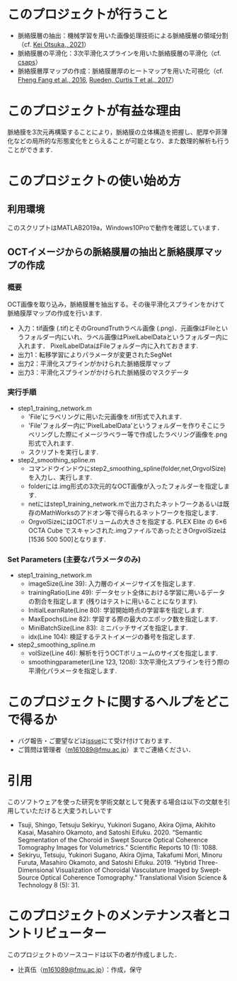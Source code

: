 # このプロジェクトが行うこと
- 脈絡膜層の抽出：機械学習を用いた画像処理技術による脈絡膜層の領域分割（cf. [Kei Otsuka., 2021](https://www.mathworks.com/matlabcentral/fileexchange/66448-medical-image-segmentation-using-segnet)）
- 脈絡膜層の平滑化：3次平滑化スプラインを用いた脈絡膜層の平滑化（cf. [csaps](https://jp.mathworks.com/help/curvefit/csaps.html)）
- 脈絡膜層厚マップの作成：脈絡膜層厚のヒートマップを用いた可視化（cf. [Fheng Fang et al., 2016](https://iovs.arvojournals.org/article.aspx?articleid=2586083), [Rueden, Curtis T et al., 2017](https://bmcbioinformatics.biomedcentral.com/articles/10.1186/s12859-017-1934-z)）

# このプロジェクトが有益な理由
脈絡膜を3次元再構築することにより，脈絡膜の立体構造を把握し、肥厚や菲薄化などの局所的な形態変化をとらえることが可能となり、また数理的解析も行うことができます.

# このプロジェクトの使い始め方
## 利用環境
このスクリプトはMATLAB2019a，Windows10Proで動作を確認しています．

## OCTイメージからの脈絡膜層の抽出と脈絡膜厚マップの作成
### 概要
OCT画像を取り込み，脈絡膜層を抽出する。その後平滑化スプラインをかけて脈絡膜厚マップの作成を行います.
- 入力：tif画像 (.tif)とそのGroundTruthラベル画像 (.png)．元画像はFileというフォルダー内にいれ、ラベル画像はPixelLabelDataというフォルダー内に入れます．
PixelLabelDataはFileフォルダー内に入れておきます.
- 出力1：転移学習によりパラメータが変更されたSegNet
- 出力2：平滑化スプラインがかけられた脈絡膜厚マップ
- 出力3：平滑化スプラインがかけられた脈絡膜のマスクデータ
### 実行手順 
- step1_training_network.m
	- 'File'にラベリングに用いた元画像を.tif形式で入れます.
	- 'File'フォルダー内に'PixelLabelData'というフォルダーを作りそこにラベリングした際にイメージラベラー等で作成したラベリング画像を.png形式で入れます.
	- スクリプトを実行します.
- step2_smoothing_spline.m
	- コマンドウインドウにstep2_smoothing_spline(folder,net,OrgvolSize)を入力し、実行します.
	- folderには.img形式の3次元的なOCT画像が入ったフォルダーを指定します.
	- netにはstep1_training_network.mで出力されたネットワークあるいは既存のMathWorksのアドオン等で得られるネットワークを指定します.
	- OrgvolSizeにはOCTボリュームの大きさを指定する. PLEX Elite の 6×6 OCTA Cube でスキャンされた.imgファイルであったときOrgvolSizeは[1536 500 500]となります.
### Set Parameters (主要なパラメータのみ)
- step1_training_network.m
	- imageSize(Line 39): 入力層のイメージサイズを指定します.
	- trainingRatio(Line 49): データセット全体における学習に用いるデータの割合を指定します (残りはテストに用いることになります). 
	- InitialLearnRate(Line 80): 学習開始時点の学習率を指定します.
	- MaxEpochs(Line 82): 学習する際の最大のエポック数を指定します.
	- MiniBatchSize(Line 83): ミニバッチサイズを指定します.
	- idx(Line 104): 検証するテストイメージの番号を指定します.
- step2_smoothing_spline.m
	- volSize(Line 46): 解析を行うOCTボリュームのサイズを指定します.
	- smoothingparameter(Line 123, 1208): 3次平滑化スプラインを行う際の平滑化パラメータを指定します. 

# このプロジェクトに関するヘルプをどこで得るか
* バグ報告・ご要望などは[issue](https://github.com/FmuOphthalOctChoroidBloodVessels/chroidsegmentation/issues)にて受け付けております．
* ご質問は管理者（m161089@fmu.ac.jp）までご連絡ください．

# 引用
このソフトウェアを使った研究を学術文献として発表する場合は以下の文献を引用していただけると大変うれしいです
- Tsuji, Shingo, Tetsuju Sekiryu, Yukinori Sugano, Akira Ojima, Akihito Kasai, Masahiro Okamoto, and Satoshi Eifuku. 2020. “Semantic Segmentation of the Choroid in Swept Source Optical Coherence Tomography Images for Volumetrics.” Scientific Reports 10 (1): 1088.
- Sekiryu, Tetsuju, Yukinori Sugano, Akira Ojima, Takafumi Mori, Minoru Furuta, Masahiro Okamoto, and Satoshi Eifuku. 2019. “Hybrid Three-Dimensional Visualization of Choroidal Vasculature Imaged by Swept-Source Optical Coherence Tomography.” Translational Vision Science & Technology 8 (5): 31.

# このプロジェクトのメンテナンス者とコントリビューター
このプロジェクトのソースコードは以下の者が作成しました．
- 辻真伍（m161089@fmu.ac.jp）：作成，保守








